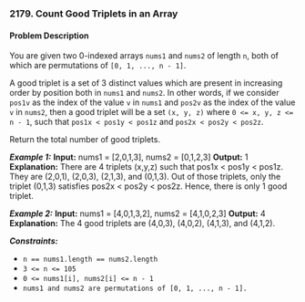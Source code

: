 ### 2179. Count Good Triplets in an Array

#### Problem Description

You are given two 0-indexed arrays `nums1` and `nums2` of length `n`, both of which are permutations of `[0, 1, ..., n - 1]`.

A good triplet is a set of 3 distinct values which are present in increasing order by position both in `nums1` and `nums2`. In other words, if we consider `pos1v` as the index of the value `v` in `nums1` and `pos2v` as the index of the value `v` in `nums2`, then a good triplet will be a set `(x, y, z)` where `0 <= x, y, z <= n - 1`, such that `pos1x < pos1y < pos1z` and `pos2x < pos2y < pos2z`.

Return the total number of good triplets.

**_Example 1:_**
**Input:** nums1 = [2,0,1,3], nums2 = [0,1,2,3]
**Output:** 1
**Explanation:** There are 4 triplets (x,y,z) such that pos1x < pos1y < pos1z. They are (2,0,1), (2,0,3), (2,1,3), and (0,1,3).
Out of those triplets, only the triplet (0,1,3) satisfies pos2x < pos2y < pos2z. Hence, there is only 1 good triplet.

**_Example 2:_**
**Input:** nums1 = [4,0,1,3,2], nums2 = [4,1,0,2,3]
**Output:** 4
**Explanation:** The 4 good triplets are (4,0,3), (4,0,2), (4,1,3), and (4,1,2).

**_Constraints:_**

- `n == nums1.length == nums2.length`
- `3 <= n <= 105`
- `0 <= nums1[i], nums2[i] <= n - 1`
- `nums1 and nums2 are permutations of [0, 1, ..., n - 1].`
